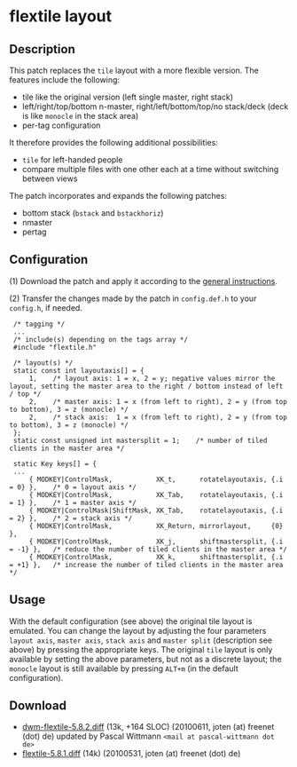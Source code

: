 # flextile layout #

## Description ##

This patch replaces the `tile` layout with a more flexible version. The features include the following:

 * tile like the original version (left single master, right stack)
 * left/right/top/bottom n-master, right/left/bottom/top/no stack/deck (deck is like `monocle` in the stack area)
 * per-tag configuration

It therefore provides the following additional possibilities:

 * `tile` for left-handed people
 * compare multiple files with one other each at a time without switching between views

The patch incorporates and expands the following patches:

 * bottom stack (`bstack` and `bstackhoriz`)
 * nmaster
 * pertag


## Configuration ##

 (1) Download the patch and apply it according to the [general instructions](.).

 (2) Transfer the changes made by the patch in `config.def.h` to your `config.h`, if needed.

     /* tagging */
     ...
     /* include(s) depending on the tags array */
     #include "flextile.h"

     /* layout(s) */
     static const int layoutaxis[] = {
         1,    /* layout axis: 1 = x, 2 = y; negative values mirror the layout, setting the master area to the right / bottom instead of left / top */
         2,    /* master axis: 1 = x (from left to right), 2 = y (from top to bottom), 3 = z (monocle) */
         2,    /* stack axis:  1 = x (from left to right), 2 = y (from top to bottom), 3 = z (monocle) */
     };
     static const unsigned int mastersplit = 1;    /* number of tiled clients in the master area */

     static Key keys[] = {
     ...
         { MODKEY|ControlMask,           XK_t,      rotatelayoutaxis, {.i = 0} },    /* 0 = layout axis */
         { MODKEY|ControlMask,           XK_Tab,    rotatelayoutaxis, {.i = 1} },    /* 1 = master axis */
         { MODKEY|ControlMask|ShiftMask, XK_Tab,    rotatelayoutaxis, {.i = 2} },    /* 2 = stack axis */
         { MODKEY|ControlMask,           XK_Return, mirrorlayout,     {0} },
         { MODKEY|ControlMask,           XK_j,      shiftmastersplit, {.i = -1} },   /* reduce the number of tiled clients in the master area */
         { MODKEY|ControlMask,           XK_k,      shiftmastersplit, {.i = +1} },   /* increase the number of tiled clients in the master area */
 
 
## Usage ##

With the default configuration (see above) the original tile layout is emulated. You can change the layout by adjusting the four parameters `layout axis`, `master axis`, `stack axis` and `master split` (description see above) by pressing the appropriate keys.
The original `tile` layout is only available by setting the above parameters, but not as a discrete layout; the `monocle` layout is still available by pressing `ALT+m` (in the default configuration).


## Download ##

 * [dwm-flextile-5.8.2.diff][5.8.2] (13k, +164 SLOC) (20100611, joten (at) freenet (dot) de) updated by Pascal Wittmann `<mail at pascal-wittmann dot de>`
 * [flextile-5.8.1.diff][5.8.1] (14k) (20100531, joten (at) freenet (dot) de)


[5.8.2]: dwm-flextile-5.8.2.diff
[5.8.1]: historical/flextile-5.8.1.diff

